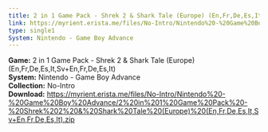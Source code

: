 ```yaml
---
title: 2 in 1 Game Pack - Shrek 2 & Shark Tale (Europe) (En,Fr,De,Es,It,Sv+En,Fr,De,Es,It)
link: https://myrient.erista.me/files/No-Intro/Nintendo%20-%20Game%20Boy%20Advance/2%20in%201%20Game%20Pack%20-%20Shrek%202%20&%20Shark%20Tale%20(Europe)%20(En,Fr,De,Es,It,Sv+En,Fr,De,Es,It).zip
type: single1
System: Nintendo - Game Boy Advance
---
```

<b>Game:</b> 2 in 1 Game Pack - Shrek 2 & Shark Tale (Europe) (En,Fr,De,Es,It,Sv+En,Fr,De,Es,It)<br>
<b>System:</b> Nintendo - Game Boy Advance<br>
<b>Collection:</b> No-Intro<br>
<b>Download:</b> https://myrient.erista.me/files/No-Intro/Nintendo%20-%20Game%20Boy%20Advance/2%20in%201%20Game%20Pack%20-%20Shrek%202%20&%20Shark%20Tale%20(Europe)%20(En,Fr,De,Es,It,Sv+En,Fr,De,Es,It).zip
